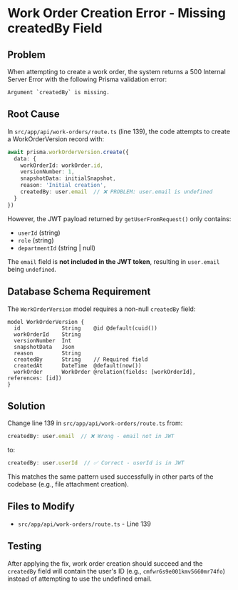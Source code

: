 # Work Order Creation Error - Missing createdBy Field

## Problem
When attempting to create a work order, the system returns a 500 Internal Server Error with the following Prisma validation error:

```
Argument `createdBy` is missing.
```

## Root Cause
In `src/app/api/work-orders/route.ts` (line 139), the code attempts to create a WorkOrderVersion record with:

```typescript
await prisma.workOrderVersion.create({
  data: {
    workOrderId: workOrder.id,
    versionNumber: 1,
    snapshotData: initialSnapshot,
    reason: 'Initial creation',
    createdBy: user.email  // ❌ PROBLEM: user.email is undefined
  }
})
```

However, the JWT payload returned by `getUserFromRequest()` only contains:
- `userId` (string)
- `role` (string)
- `departmentId` (string | null)

The `email` field is **not included in the JWT token**, resulting in `user.email` being `undefined`.

## Database Schema Requirement
The `WorkOrderVersion` model requires a non-null `createdBy` field:

```prisma
model WorkOrderVersion {
  id             String    @id @default(cuid())
  workOrderId    String
  versionNumber  Int
  snapshotData   Json
  reason         String
  createdBy      String    // Required field
  createdAt      DateTime  @default(now())
  workOrder      WorkOrder @relation(fields: [workOrderId], references: [id])
}
```

## Solution
Change line 139 in `src/app/api/work-orders/route.ts` from:

```typescript
createdBy: user.email  // ❌ Wrong - email not in JWT
```

to:

```typescript
createdBy: user.userId  // ✅ Correct - userId is in JWT
```

This matches the same pattern used successfully in other parts of the codebase (e.g., file attachment creation).

## Files to Modify
- `src/app/api/work-orders/route.ts` - Line 139

## Testing
After applying the fix, work order creation should succeed and the `createdBy` field will contain the user's ID (e.g., `cmfwr6s9e001kmv5660mr74fo`) instead of attempting to use the undefined email.
